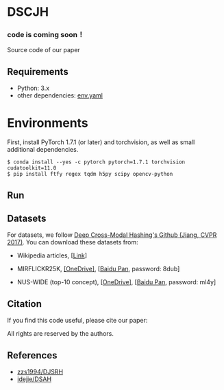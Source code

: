 # DSCJH

### code is coming soon！
Source code of our  paper 
## Requirements
- Python: 3.x
- other dependencies: [env.yaml](https://github.com/idejie/DSAH/blob/master/env.yaml)
# Environments
First, install PyTorch 1.7.1 (or later) and torchvision, as well as small additional dependencies. 
````
$ conda install --yes -c pytorch pytorch=1.7.1 torchvision cudatoolkit=11.0
$ pip install ftfy regex tqdm h5py scipy opencv-python
````
## Run

## Datasets
For datasets, we follow [Deep Cross-Modal Hashing's Github (Jiang, CVPR 2017)](https://github.com/jiangqy/DCMH-CVPR2017/tree/master/DCMH_matlab/DCMH_matlab). You can download these datasets from:

- Wikipedia articles, [[Link](http://www.svcl.ucsd.edu/projects/crossmodal/)]

- MIRFLICKR25K, [[OneDrive]](https://pkueducn-my.sharepoint.com/:f:/g/personal/zszhong_pku_edu_cn/EpLD8yNN2lhIpBgQ7Kl8LKABzM68icvJJahchO7pYNPV1g?e=IYoeqn), [[Baidu Pan](https://pan.baidu.com/s/1o5jSliFjAezBavyBOiJxew), password: 8dub]

- NUS-WIDE (top-10 concept), [[OneDrive](https://pkueducn-my.sharepoint.com/:f:/g/personal/zszhong_pku_edu_cn/EoPpgpDlPR1OqK-ywrrYiN0By6fdnBvY4YoyaBV5i5IvFQ?e=kja8Kj)], [[Baidu Pan](https://pan.baidu.com/s/1GFljcAtWDQFDVhgx6Jv_nQ), password: ml4y]
## Citation
If you find this code useful, please cite our paper:

All rights are reserved by the authors.
## References
- [zzs1994/DJSRH](https://github.com/zzs1994/DJSRH)
- [idejie/DSAH](https://github.com/idejie/DSAH)
